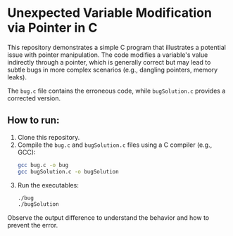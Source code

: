 # Unexpected Variable Modification via Pointer in C

This repository demonstrates a simple C program that illustrates a potential issue with pointer manipulation.  The code modifies a variable's value indirectly through a pointer, which is generally correct but may lead to subtle bugs in more complex scenarios (e.g., dangling pointers, memory leaks).

The `bug.c` file contains the erroneous code, while `bugSolution.c` provides a corrected version.

## How to run:

1. Clone this repository.
2. Compile the `bug.c` and `bugSolution.c` files using a C compiler (e.g., GCC):
   ```bash
   gcc bug.c -o bug
   gcc bugSolution.c -o bugSolution
   ```
3. Run the executables:
   ```bash
   ./bug
   ./bugSolution
   ```

Observe the output difference to understand the behavior and how to prevent the error.